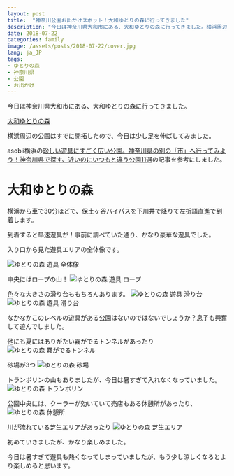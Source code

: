 ```yaml
---
layout: post
title:  "神奈川公園お出かけスポット！大和ゆとりの森に行ってきました"
description: "今日は神奈川県大和市にある、大和ゆとりの森に行ってきました。横浜周辺の公園はすでに開拓したので、今日は少し足を伸ばしてみました。asobii横浜の珍しい遊具にすごく広い公園。神奈川県の別の「市」へ行ってみよう！神奈川県で探す、近いのにいつもと違う公園11選の記事を参考にしました。"
date: 2018-07-22
categories: family
image: /assets/posts/2018-07-22/cover.jpg
lang: ja_JP
tags:
- ゆとりの森
- 神奈川県
- 公園
- お出かけ
---
```


今日は神奈川県大和市にある、大和ゆとりの森に行ってきました。

[大和ゆとりの森](http://www.nicspark.com/yutori/)

横浜周辺の公園はすでに開拓したので、今日は少し足を伸ばしてみました。

asobii横浜の[珍しい遊具にすごく広い公園。神奈川県の別の「市」へ行ってみよう！神奈川県で探す、近いのにいつもと違う公園11選](https://asobii.net/25756)の記事を参考にしました。

# 大和ゆとりの森

横浜から車で30分ほどで、保土ヶ谷バイパスを下川井で降りて左折語直進で到着します。

到着すると早速遊具が！事前に調べていた通り、かなり豪華な遊具でした。

入り口から見た遊具エリアの全体像です。

![ゆとりの森 遊具 全体像](/assets/posts/2018-07-22/yugu1.jpg "ゆとりの森 遊具 全体像")

中央にはロープの山！
![ゆとりの森 遊具 ロープ](/assets/posts/2018-07-22/cover.jpg "ゆとりの森 遊具 ロープ")

色々な大きさの滑り台ももちろんあります。
![ゆとりの森 遊具 滑り台](/assets/posts/2018-07-22/yugu2.jpg "ゆとりの森 遊具 滑り台")
![ゆとりの森 遊具 滑り台](/assets/posts/2018-07-22/yugu3.jpg "ゆとりの森 遊具 滑り台")

なかなかこのレベルの遊具がある公園はないのではないでしょうか？息子も興奮して遊んでしました。

他にも夏にはありがたい霧がでるトンネルがあったり
![ゆとりの森 霧がでるトンネル](/assets/posts/2018-07-22/shower.jpg "ゆとりの森 霧がでるトンネル")

砂場が3つ
![ゆとりの森 砂場](/assets/posts/2018-07-22/sunaba.jpg "ゆとりの森 砂場")

トランポリンの山もありましたが、今日は暑すぎて入れなくなっていました。
![ゆとりの森 トランポリン](/assets/posts/2018-07-22/jump.jpg "ゆとりの森 トランポリン")


公園中央には、クーラーが効いていて売店もある休憩所があったり、
![ゆとりの森 休憩所](/assets/posts/2018-07-22/rest.jpg "ゆとりの森 休憩所")

川が流れている芝生エリアがあったり
![ゆとりの森 芝生エリア](/assets/posts/2018-07-22/grass.jpg "ゆとりの森 芝生エリア")

初めていきましたが、かなり楽しめました。

今日は暑すぎて遊具も熱くなってしまっていましたが、もう少し涼しくなるとより楽しめると思います。